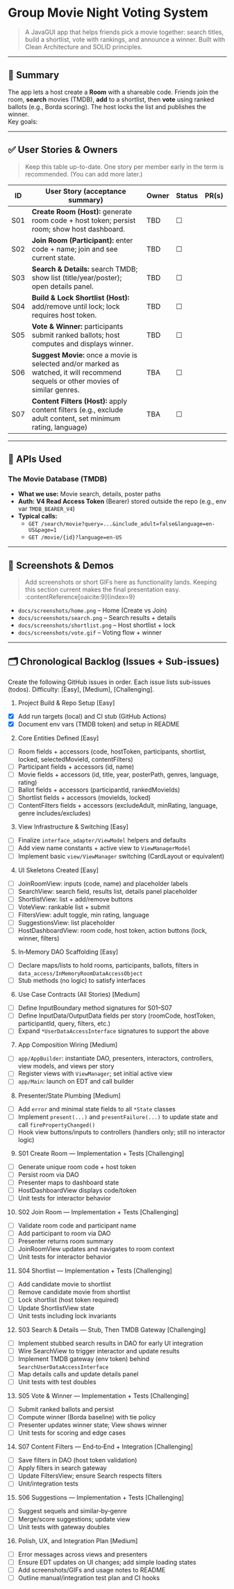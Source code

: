 # Group Movie Night Voting System

> A JavaGUI app that helps friends pick a movie together: search titles, build a shortlist, vote with rankings, and announce a winner. Built with Clean Architecture and SOLID principles.

---

## 🧭 Summary

The app lets a host create a **Room** with a shareable code. Friends join the room, **search** movies (TMDB), **add** to a shortlist, then **vote** using ranked ballots (e.g., Borda scoring). The host locks the list and publishes the winner.  
Key goals:

---

## ✅ User Stories & Owners

> Keep this table up-to-date. One story per member early in the term is recommended. (You can add more later.)

| ID  | User Story (acceptance summary)                                                                                                    | Owner | Status | PR(s) |
|-----|------------------------------------------------------------------------------------------------------------------------------------|-------|---|-------|
| S01 | **Create Room (Host):** generate room code + host token; persist room; show host dashboard.                                        | TBD   | ☐ |       |
| S02 | **Join Room (Participant):** enter code + name; join and see current state.                                                        | TBD   | ☐ |       |
| S03 | **Search & Details:** search TMDB; show list (title/year/poster); open details panel.                                              | TBD   | ☐ |       |
| S04 | **Build & Lock Shortlist (Host):** add/remove until lock; lock requires host token.                                                | TBD   | ☐ |       |
| S05 | **Vote & Winner:** participants submit ranked ballots; host computes and displays winner.                                          | TBD   | ☐ |       |
| S06 | **Suggest Movie:** once a movie is selected and/or marked as watched, it will recommend sequels or other movies of similar genres. | TBA   | ☐ |       |
| S07 | **Content Filters (Host):** apply content filters (e.g., exclude adult content, set minimum rating, language)                      | TBA   | ☐ |       |

---

## 🔌 APIs Used

### The Movie Database (TMDB)
- **What we use:** Movie search, details, poster paths
- **Auth:** **V4 Read Access Token** (Bearer) stored outside the repo (e.g., env var `TMDB_BEARER_V4`)
- **Typical calls:**
    - `GET /search/movie?query=...&include_adult=false&language=en-US&page=1`
    - `GET /movie/{id}?language=en-US`
---

## 🧪 Screenshots & Demos

> Add screenshots or short GIFs here as functionality lands. Keeping this section current makes the final presentation easy. :contentReference[oaicite:9]{index=9}

- `docs/screenshots/home.png` – Home (Create vs Join)
- `docs/screenshots/search.png` – Search results + details
- `docs/screenshots/shortlist.png` – Host shortlist + lock
- `docs/screenshots/vote.gif` – Voting flow + winner

---
## 🗂️ Chronological Backlog (Issues + Sub‑issues)

Create the following GitHub issues in order. Each issue lists sub‑issues (todos). Difficulty: [Easy], [Medium], [Challenging].

1) Project Build & Repo Setup [Easy]
- [x] Add run targets (local) and CI stub (GitHub Actions)
- [x] Document env vars (TMDB token) and setup in README

2) Core Entities Defined [Easy]
- [ ] Room fields + accessors (code, hostToken, participants, shortlist, locked, selectedMovieId, contentFilters)
- [ ] Participant fields + accessors (id, name)
- [ ] Movie fields + accessors (id, title, year, posterPath, genres, language, rating)
- [ ] Ballot fields + accessors (participantId, rankedMovieIds)
- [ ] Shortlist fields + accessors (movieIds, locked)
- [ ] ContentFilters fields + accessors (excludeAdult, minRating, language, genre includes/excludes)

3) View Infrastructure & Switching [Easy]
- [ ] Finalize `interface_adapter/ViewModel` helpers and defaults
- [ ] Add view name constants + active view to `ViewManagerModel`
- [ ] Implement basic `view/ViewManager` switching (CardLayout or equivalent)

4) UI Skeletons Created [Easy]
- [ ] JoinRoomView: inputs (code, name) and placeholder labels
- [ ] SearchView: search field, results list, details panel placeholder
- [ ] ShortlistView: list + add/remove buttons
- [ ] VoteView: rankable list + submit
- [ ] FiltersView: adult toggle, min rating, language
- [ ] SuggestionsView: list placeholder
- [ ] HostDashboardView: room code, host token, action buttons (lock, winner, filters)

5) In‑Memory DAO Scaffolding [Easy]
- [ ] Declare maps/lists to hold rooms, participants, ballots, filters in `data_access/InMemoryRoomDataAccessObject`
- [ ] Stub methods (no logic) to satisfy interfaces

6) Use Case Contracts (All Stories) [Medium]
- [ ] Define InputBoundary method signatures for S01–S07
- [ ] Define InputData/OutputData fields per story (roomCode, hostToken, participantId, query, filters, etc.)
- [ ] Expand `*UserDataAccessInterface` signatures to support the above

7) App Composition Wiring [Medium]
- [ ] `app/AppBuilder`: instantiate DAO, presenters, interactors, controllers, view models, and views per story
- [ ] Register views with `ViewManager`; set initial active view
- [ ] `app/Main`: launch on EDT and call builder

8) Presenter/State Plumbing [Medium]
- [ ] Add `error` and minimal state fields to all `*State` classes
- [ ] Implement `present(...)` and `presentFailure(...)` to update state and call `firePropertyChanged()`
- [ ] Hook view buttons/inputs to controllers (handlers only; still no interactor logic)

9) S01 Create Room — Implementation + Tests [Challenging]
- [ ] Generate unique room code + host token
- [ ] Persist room via DAO
- [ ] Presenter maps to dashboard state
- [ ] HostDashboardView displays code/token
- [ ] Unit tests for interactor behavior

10) S02 Join Room — Implementation + Tests [Challenging]
- [ ] Validate room code and participant name
- [ ] Add participant to room via DAO
- [ ] Presenter returns room summary
- [ ] JoinRoomView updates and navigates to room context
- [ ] Unit tests for interactor behavior

11) S04 Shortlist — Implementation + Tests [Challenging]
- [ ] Add candidate movie to shortlist
- [ ] Remove candidate movie from shortlist
- [ ] Lock shortlist (host token required)
- [ ] Update ShortlistView state
- [ ] Unit tests including lock invariants

12) S03 Search & Details — Stub, Then TMDB Gateway [Challenging]
- [ ] Implement stubbed search results in DAO for early UI integration
- [ ] Wire SearchView to trigger interactor and update results
- [ ] Implement TMDB gateway (env token) behind `SearchUserDataAccessInterface`
- [ ] Map details calls and update details panel
- [ ] Unit tests with test doubles

13) S05 Vote & Winner — Implementation + Tests [Challenging]
- [ ] Submit ranked ballots and persist
- [ ] Compute winner (Borda baseline) with tie policy
- [ ] Presenter updates winner state; View shows winner
- [ ] Unit tests for scoring and edge cases

14) S07 Content Filters — End‑to‑End + Integration [Challenging]
- [ ] Save filters in DAO (host token validation)
- [ ] Apply filters in search gateway
- [ ] Update FiltersView; ensure Search respects filters
- [ ] Unit/integration tests

15) S06 Suggestions — Implementation + Tests [Challenging]
- [ ] Suggest sequels and similar‑by‑genre
- [ ] Merge/score suggestions; update view
- [ ] Unit tests with gateway doubles

16) Polish, UX, and Integration Plan [Medium]
- [ ] Error messages across views and presenters
- [ ] Ensure EDT updates on UI changes; add simple loading states
- [ ] Add screenshots/GIFs and usage notes to README
- [ ] Outline manual/integration test plan and CI hooks
